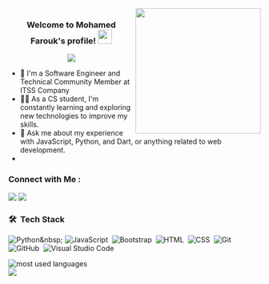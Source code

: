 
<img width="250" align="right" src="https://c.tenor.com/_DOBjnGspYAAAAAM/code-coding.gif">

<h3 align="center">
  Welcome to Mohamed Farouk's profile!
  <img src="https://media.giphy.com/media/hvRJCLFzcasrR4ia7z/giphy.gif" width="28">
</h3>

<!-- Typing SVG by DenverCoder1 - https://github.com/DenverCoder1/readme-typing-svg -->
<p align="center">
  <a href="https://github.com/DenverCoder1/readme-typing-svg"><img src="https://readme-typing-svg.herokuapp.com/?lines=Odoo%20Developer;Always%20learning%20new%20things&font=Fira%20Code&center=true&width=440&height=45&color=f75c7e&vCenter=true&size=22"></a>
</p> 

- 🏢 I'm a Software Engineer and Technical Community Member at ITSS Company
- 👨‍💻 As a CS student, I'm constantly learning and exploring new technologies to improve my skills.
- 💬 Ask me about my experience with JavaScript, Python, and Dart, or anything related to web development.
- 
### Connect with Me :

<a href="https://www.linkedin.com/in/mohamed-farouk-08881b213/" target="_blank"><img src="https://img.shields.io/badge/-Mohamed%20Farouk-0077B5?style=for-the-badge&logo=Linkedin&logoColor=white"/></a>
<a href="https://t.me/mohamed72farouk" target="_blank"><img src="https://img.shields.io/badge/-Mohamed%20Farouk-0077B5?style=for-the-badge&logo=Telegram&logoColor=white"/></a>

### 🛠 &nbsp;Tech Stack
![Python]([https://img.shields.io/badge/-Python%20-05122A?style=flat&logo=python](https://img.shields.io/badge/-Python%20-05122A?style=flat&logo=python))&nbsp;
![JavaScript](https://img.shields.io/badge/-JavaScript-05122A?style=flat&logo=javascript)&nbsp;
![Bootstrap](https://img.shields.io/badge/-Bootstrap-05122A?style=flat&logo=bootstrap&logoColor=563D7C)&nbsp;
![HTML](https://img.shields.io/badge/-HTML-05122A?style=flat&logo=HTML5)&nbsp;
![CSS](https://img.shields.io/badge/-CSS-05122A?style=flat&logo=CSS3&logoColor=1572B6)&nbsp;
![Git](https://img.shields.io/badge/-Git-05122A?style=flat&logo=git)&nbsp;
![GitHub](https://img.shields.io/badge/-GitHub-05122A?style=flat&logo=github)&nbsp;
![Visual Studio Code](https://img.shields.io/badge/-Visual%20Studio%20Code-05122A?style=flat&logo=visual-studio-code&logoColor=007ACC)&nbsp;

<img align="left" src="https://github-readme-stats.vercel.app/api/top-langs?username=yousefdergham&show_icons=true&locale=en&layout=compact&theme=radical" alt="most used languages" />
<br>
<a href="https://komarev.com/ghpvc/?username=yousefdergham&style=for-the-badge">
    <img src="https://komarev.com/ghpvc/?username=yousefdergham&style=for-the-badge">
</a>
